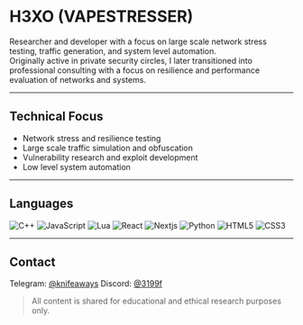 # H3XO (VAPESTRESSER)

Researcher and developer with a focus on large scale network stress testing, traffic generation, and system level automation.  
Originally active in private security circles, I later transitioned into professional consulting with a focus on resilience and performance evaluation of networks and systems.

---

## Technical Focus
- Network stress and resilience testing  
- Large scale traffic simulation and obfuscation  
- Vulnerability research and exploit development  
- Low level system automation  

---

## Languages

![C++](https://img.shields.io/badge/-C++-00599C?logo=c%2B%2B&logoColor=white&style=flat)
![JavaScript](https://img.shields.io/badge/-JavaScript-F7DF1E?logo=javascript&logoColor=black&style=flat)
![Lua](https://img.shields.io/badge/-Lua-2C2D72?logo=lua&logoColor=white&style=flat)
![React](https://img.shields.io/badge/-React-61DAFB?logo=react&logoColor=black&style=flat)
![Nextjs](https://img.shields.io/badge/-Next.js-000000?logo=next.js&logoColor=white&style=flat)
![Python](https://img.shields.io/badge/-Python-3776AB?logo=python&logoColor=white&style=flat)
![HTML5](https://img.shields.io/badge/-HTML5-E34F26?logo=html5&logoColor=white&style=flat)
![CSS3](https://img.shields.io/badge/-CSS3-1572B6?logo=css3&logoColor=white&style=flat)

---

## Contact
Telegram: [@knifeaways](https://t.me/knifeaways)
Discord: [@3199f](1374778339021033586)

> All content is shared for educational and ethical research purposes only.

